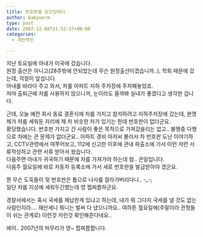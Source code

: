 ```yaml
---
title: 번호판을 도단당하다.
author: babyworm
type: post
date: 2007-12-08T11:52:17+00:00
categories:
  - 개인적인

---
```

지난 토요일에 아내가 미국에 갔습니다.  <br>
원정 출산은 아니고(28주밖에 안되었는데 무슨 원정출산이겠습니까..), 학회 때문에 갔는데, 걱정이 앞섭니다.<br>
아내를 바라다 주고 와서, 차를 아파트 지하 주차장에 주차해놓았죠.<br>
저야 출퇴근에 차를 사용하지 않으니까, 눈이라도 올까봐 실내가 좋겠다고 생각한 겁니다.

근데, 오늘 예전 회사 동료 결혼식에 차를 가지고 참석하려고 지하주차장에 갔는데, 분명 제가 차를 세워둔 자리에 제 차 비슷한 차가 있기는 한데 번호판이 없더군요.<br>
황당했습니다. 번호판 가지고 간 사람이 좋은 목적으로 가져갔을리는 없고.. 불행중 다행으로 차에는 큰 문제가 없더군요..
아파트 경비 아저씨 불러서 차 번호판 도난 이야기하고, CCTV관련에서 여쭈어보고, 112에 신고한 이후에 관내 파출소에 가서 이런 저런 서류작성하고 관련 서류 받아서 왔습니다.<br>
다음주면 아내가 귀국하기 때문에 차를 가져가야 하는데 참.. 큰일입니다.<br>
다음주 월요일에 바로 자동차 등록소에 가서 새로 번호판을 발급받아야 겠군요.

뭔 무슨 도둑들이 뒷 번호판은 톱으로 나사를 잘라가버리다니.. -_-;<br>
일단 차를 지상에 세워두긴했는데 영 찝찌름하군요.

경찰서에서는 혹시 국세를 체납한게 있냐고 하는데, 내가 뭐 그다지 국세를 낼 것도 없는 사람인지라&#8230;. 재산세니 뭐니는 벌써 다 냈으니까요.. 여하튼 월요일에(주말이라 관청들이 쉬는 관계로) 이런것 저런것 확인해준다네요..

에이.. 2007년의 마무리가 영~ 찝찌름합니다.
